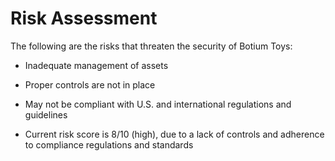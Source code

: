 # Risk Assessment
The following are the risks that threaten the security of Botium Toys: 
- Inadequate management of assets

- Proper controls are not in place

- May not be compliant with U.S. and international regulations and guidelines

- Current risk score is 8/10 (high), due to a lack of controls and adherence to compliance regulations and standards
